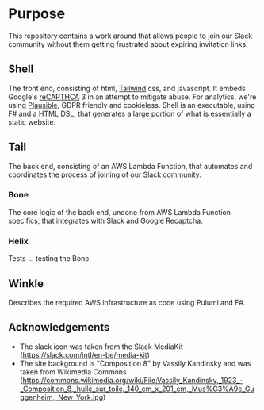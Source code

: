 # Purpose

This repository contains a work around that allows people to join our Slack community without them getting frustrated about expiring invitation links.

## Shell

The front end, consisting of html, [Tailwind](https://tailwindcss.com/) css, and javascript. It embeds Google's [reCAPTHCA](https://www.google.com/recaptcha/about/) 3 in an attempt to mitigate abuse. For analytics, we're using [Plausible](https://plausible.io), GDPR friendly and cookieless. Shell is an executable, using F# and a HTML DSL, that generates a large portion of what is essentially a static website.

## Tail

The back end, consisting of an AWS Lambda Function, that automates and coordinates the process of joining of our Slack community. 

### Bone

The core logic of the back end, undone from AWS Lambda Function specifics, that integrates with Slack and Google Recaptcha.

### Helix

Tests ... testing the Bone.

## Winkle

Describes the required AWS infrastructure as code using Pulumi and F#.

## Acknowledgements

- The slack icon was taken from the Slack MediaKit (https://slack.com/intl/en-be/media-kit)
- The site background is "Composition 8" by Vassily Kandinsky and was taken from Wikimedia Commons (https://commons.wikimedia.org/wiki/File:Vassily_Kandinsky,_1923_-_Composition_8,_huile_sur_toile,_140_cm_x_201_cm,_Mus%C3%A9e_Guggenheim,_New_York.jpg)